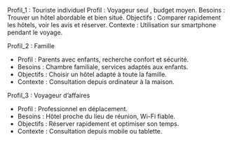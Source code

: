 Profil_1 : Touriste individuel
 Profil : Voyageur seul , budget moyen.
 Besoins : Trouver un hôtel abordable et bien situé.
 Objectifs : Comparer rapidement les hôtels, voir les avis et réserver.
 Contexte : Utilisation sur smartphone pendant le voyage.

Profil_2 : Famille
- Profil : Parents avec enfants, recherche confort et sécurité.
- Besoins : Chambre familiale, services adaptés aux enfants.
- Objectifs : Choisir un hôtel adapté à toute la famille.
- Contexte : Consultation depuis ordinateur à la maison.

Profil_3 : Voyageur d’affaires
- Profil : Professionnel en déplacement.
- Besoins : Hôtel proche du lieu de réunion, Wi-Fi fiable.
- Objectifs : Réserver rapidement et optimiser son temps.
- Contexte : Consultation depuis mobile ou tablette.


